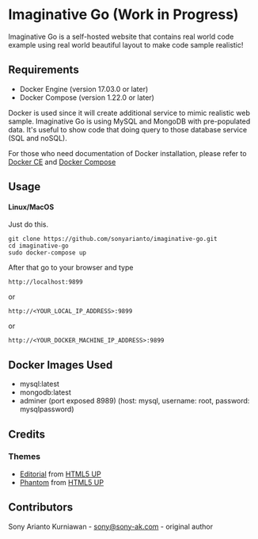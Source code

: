 # Imaginative Go (Work in Progress)
Imaginative Go is a self-hosted website that contains real world code example using real world beautiful layout to make code sample realistic!

## Requirements
- Docker Engine (version 17.03.0 or later)
- Docker Compose (version 1.22.0 or later)

Docker is used since it will create additional service to mimic realistic web sample. Imaginative Go is using MySQL and MongoDB with pre-populated data. It's useful to show code that doing query to those database service (SQL and noSQL).

For those who need documentation of Docker installation, please refer to [Docker CE](https://store.docker.com/search?type=edition&offering=community) and [Docker Compose](https://docs.docker.com/compose/install/)

## Usage
#### Linux/MacOS
Just do this.

```
git clone https://github.com/sonyarianto/imaginative-go.git
cd imaginative-go
sudo docker-compose up
```

After that go to your browser and type
```
http://localhost:9899
```
or
```
http://<YOUR_LOCAL_IP_ADDRESS>:9899
```
or
```
http://<YOUR_DOCKER_MACHINE_IP_ADDRESS>:9899
```

## Docker Images Used
- mysql:latest
- mongodb:latest
- adminer (port exposed 8989) (host: mysql, username: root, password: mysqlpassword)

## Credits
### Themes
- [Editorial](https://html5up.net/editorial) from [HTML5 UP](https://html5up.net)
- [Phantom](https://html5up.net/phantom) from [HTML5 UP](https://html5up.net)

## Contributors
Sony Arianto Kurniawan - sony@sony-ak.com - original author
